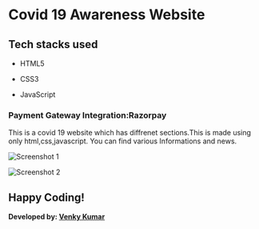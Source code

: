 <h1>Covid 19 Awareness Website</h1>


<h2>Tech stacks used</h2>

- HTML5

- CSS3

- JavaScript

<h3>Payment Gateway Integration:Razorpay</h3>

<p>This is a covid 19 website which has diffrenet sections.This is made using only html,css,javascript.
You can find various Informations and news.
</p>


![Screenshot 1](https://user-images.githubusercontent.com/72568715/125443620-4e60bcde-c2d3-42cc-ad40-279d59ecd7ea.PNG)

![Screenshot 2](https://user-images.githubusercontent.com/72568715/125443725-4c1bbcb4-46f5-4518-b29a-60ea750ecd2b.PNG)

## Happy Coding!

<strong>Developed by: <a href="https://github.com/BoddepallyVenkatesh06">Venky Kumar</a>